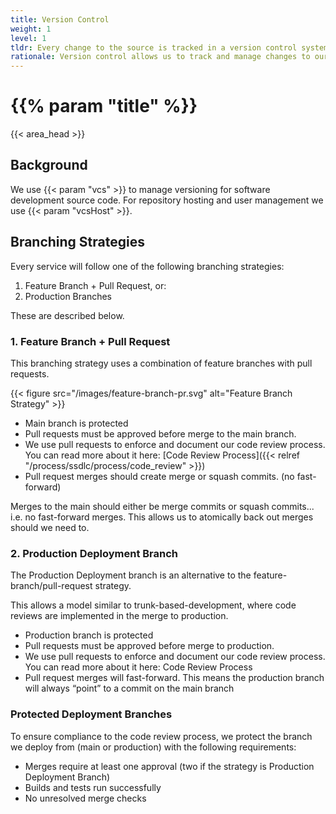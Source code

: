 ```yaml
---
title: Version Control
weight: 1
level: 1
tldr: Every change to the source is tracked in a version control system
rationale: Version control allows us to track and manage changes to our software code.  As a traceability system, it provides a means to understand how our software changes, who changes it, and why it was changed.
---
```

# {{% param "title" %}}
{{< area_head >}}

## Background
We use {{< param "vcs"  >}} to manage versioning for software development source code.  For repository hosting and user management we use {{< param "vcsHost"  >}}.


## Branching Strategies

Every service will follow one of the following branching strategies:

1. Feature Branch + Pull Request, or:
2. Production Branches

These are described below.

### 1. Feature Branch + Pull Request

This branching strategy uses a combination of feature branches with pull requests.

{{< figure src="/images/feature-branch-pr.svg" alt="Feature Branch Strategy" >}}

* Main branch is protected
* Pull requests must be approved before merge to the main branch.
* We use pull requests to enforce and document our code review process.  You can read more about it here: [Code Review Process]({{< relref "/process/ssdlc/process/code_review" >}})
* Pull request merges should create merge or squash commits. (no fast-forward)


Merges to the main should either be merge commits or squash commits... i.e. no fast-forward merges.  This allows us to atomically back out merges should we need to.


### 2. Production Deployment Branch

The Production Deployment branch is an alternative to the feature-branch/pull-request strategy.

This allows a model similar to trunk-based-development, where code reviews are implemented in the merge to production.

* Production branch is protected
* Pull requests must be approved before merge to production.
* We use pull requests to enforce and document our code review process.  You can read more about it here: Code Review Process
* Pull request merges will fast-forward. This means the production branch will always “point” to a commit on the main branch

### Protected Deployment Branches

To ensure compliance to the code review process, we protect the branch we deploy from (main or production) with the following requirements:

* Merges require at least one approval (two if the strategy is Production Deployment Branch)
* Builds and tests run successfully
* No unresolved merge checks

